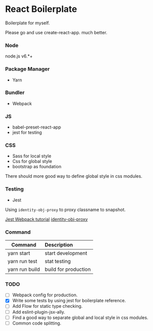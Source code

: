 # React Boilerplate
Boilerplate for myself.

Please go and use create-react-app. much better.

### Node

node.js v6.\*+

### Package Manager

- Yarn

### Bundler

- Webpack

### JS

- babel-preset-react-app
- jest for testing

### CSS

- Sass for local style
- Css for global style
- bootstrap as foundation

There should more good way to define global style in css modules.

### Testing

- Jest

Using `identity-obj-proxy` to proxy classname to snapshot.

[Jest Webpack tutorial](http://facebook.github.io/jest/docs/tutorial-webpack.html#content)
[identity-obj-proxy](https://github.com/keyanzhang/identity-obj-proxy)

### Command

| Command        | Description          |
|----------------|:---------------------|
| yarn start     | start development    |
| yarn run test  | stat testing         |
| yarn run build | build for production |

### TODO

- [ ] Webpack config for production.
- [x] Write some tests by using jest for boilerplate reference.
- [ ] Add Flow for static type checking.
- [ ] Add eslint-plugin-jsx-ally.
- [ ] Find a good way to separate global and local style in css modules.
- [ ] Common code splitting.

